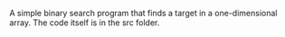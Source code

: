 A simple binary search program that finds a target in a one-dimensional array.
The code itself is in the src folder. 
